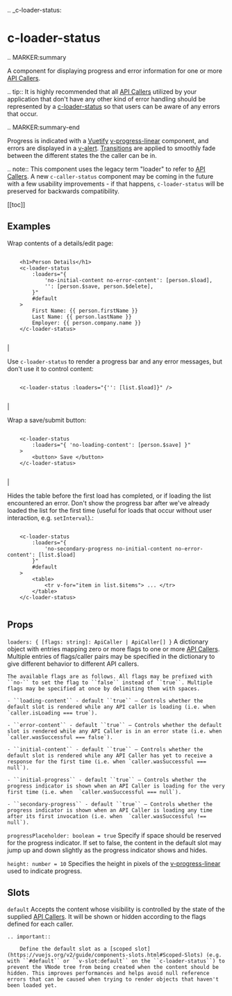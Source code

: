 .. _c-loader-status:

c-loader-status
===============

.. MARKER:summary
    
A component for displaying progress and error information for one or more [API Callers](/stacks/vue/layers/api-clients.md).

.. tip:: 
    It is highly recommended that all [API Callers](/stacks/vue/layers/api-clients.md) utilized by your application that don't have any other kind of error handling should be represented by a [c-loader-status](/stacks/vue/coalesce-vue-vuetify/components/c-loader-status.md) so that users can be aware of any errors that occur.

.. MARKER:summary-end

Progress is indicated with a [Vuetify](https://vuetifyjs.com/) [v-progress-linear](https://vuetifyjs.com/en/components/progress-linear) component, and errors are displayed in a [v-alert](https://vuetifyjs.com/en/components/alerts/). [Transitions](https://vuetifyjs.com/en/styles/transitions/) are applied to smoothly fade between the different states the the caller can be in.

.. note:: 
    This component uses the legacy term "loader" to refer to [API Callers](/stacks/vue/layers/api-clients.md). A new ``c-caller-status`` component may be coming in the future with a few usability improvements - if that happens, `c-loader-status` will be preserved for backwards compatibility.

[[toc]]

Examples
--------

Wrap contents of a details/edit page:

``` vue-html

    <h1>Person Details</h1>
    <c-loader-status
        :loaders="{ 
            'no-initial-content no-error-content': [person.$load],
            '': [person.$save, person.$delete],
        }"
        #default
    >
        First Name: {{ person.firstName }}
        Last Name: {{ person.lastName }}
        Employer: {{ person.company.name }}
    </c-loader-status>
    

```

|

Use ``c-loader-status`` to render a progress bar and any error messages, but don't use it to control content:

``` vue-html

    <c-loader-status :loaders="{'': [list.$load]}" />


```

|

Wrap a save/submit button:

``` vue-html

    <c-loader-status
        :loaders="{ 'no-loading-content': [person.$save] }"
    >
        <button> Save </button>
    </c-loader-status>
    

```

|

Hides the table before the first load has completed, or if loading the list encountered an error. Don't show the progress bar after we've already loaded the list for the first time (useful for loads that occur without user interaction, e.g. `setInterval`).:

``` vue-html

    <c-loader-status
        :loaders="{
            'no-secondary-progress no-initial-content no-error-content': [list.$load]
        }"
        #default
    >
        <table>
            <tr v-for="item in list.$items"> ... </tr>
        </table>
    </c-loader-status>


```

Props
-----

`loaders: { [flags: string]: ApiCaller | ApiCaller[] }`
    A dictionary object with entries mapping zero or more flags to one or more [API Callers](/stacks/vue/layers/api-clients.md). Multiple entries of flags/caller pairs may be specified in the dictionary to give different behavior to different API callers.
    
    The available flags are as follows. All flags may be prefixed with ``no-`` to set the flag to ``false`` instead of ``true``. Multiple flags may be specified at once by delimiting them with spaces.

    - ``loading-content`` - default ``true`` — Controls whether the default slot is rendered while any API caller is loading (i.e. when  `caller.isLoading === true`).

    - ``error-content`` - default ``true`` — Controls whether the default slot is rendered while any API Caller is in an error state (i.e. when  `caller.wasSuccessful === false`).

    - ``initial-content`` - default ``true`` — Controls whether the default slot is rendered while any API Caller has yet to receive a response for the first time (i.e. when `caller.wasSuccessful === null`).

    - ``initial-progress`` - default ``true`` — Controls whether the progress indicator is shown when an API Caller is loading for the very first time (i.e. when  `caller.wasSuccessful === null`).

    - ``secondary-progress`` - default ``true`` — Controls whether the progress indicator is shown when an API Caller is loading any time after its first invocation (i.e. when  `caller.wasSuccessful !== null`).

`progressPlaceholder: boolean = true`
    Specify if space should be reserved for the progress indicator. If set to false, the content in the default slot may jump up and down slightly as the progress indicator shows and hides.

`height: number = 10`
    Specifies the height in pixels of the [v-progress-linear](https://vuetifyjs.com/en/components/progress-linear) used to indicate progress.

Slots
-----

``default``
    Accepts the content whose visibility is controlled by the state of the supplied [API Callers](/stacks/vue/layers/api-clients.md). It will be shown or hidden according to the flags defined for each caller.

    .. important:: 
    
        Define the default slot as a [scoped slot](https://vuejs.org/v2/guide/components-slots.html#Scoped-Slots) (e.g. with ``#default`` or ``v-slot:default`` on the ``c-loader-status``) to prevent the VNode tree from being created when the content should be hidden. This improves performances and helps avoid null reference errors that can be caused when trying to render objects that haven't been loaded yet.
